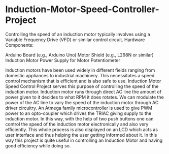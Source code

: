 # Induction-Motor-Speed-Controller-Project
Controlling the speed of an induction motor typically involves using a Variable Frequency Drive (VFD) or similar control circuit.
Hardware Components:

Arduino Board (e.g., Arduino Uno)
Motor Shield (e.g., L298N or similar)
Induction Motor
Power Supply for Motor
Potentiometer

Induction motors have been used widely in different fields ranging from domestic appliances to industrial machinery. This necessitates a speed control mechanism that is efficient and is also safe to use. Induction Motor Speed Control Project serves this purpose of controlling the speed of the induction motor. Induction motor runs through direct AC line the amount of power given to it decides to what RPM it does rotates. We can modulate the power of the AC line to vary the speed of the induction motor through AC driver circuitry. An Atmega family microcontroller is used to give PWM power to an opto-coupler which drives the TRIAC giving supply to the induction motor. In this way, with the help of two push buttons one can control the speed of the induction motor electronically and also very efficiently. This whole process is also displayed on an LCD which acts as user interface and thus helping the user getting informed about it. In this way this project is quite useful in controlling an Induction Motor and having good efficiency while doing so.
